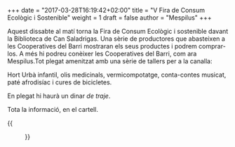+++
date = "2017-03-28T16:19:42+02:00"
title = "V Fira de Consum Ecològic i Sostenible"
weight = 1
draft = false
author = "Mespilus"
+++

Aquest dissabte al matí torna la Fira de Consum Ecològic i sostenible davant la Biblioteca de Can Saladrigas. Una sèrie de productores que abasteixen a les Cooperatives del Barri mostraran els seus productes i podrem comprar-los. A més hi podreu conèixer les Cooperatives del Barri, com ara Mespilus.Tot plegat amenitzat amb una sèrie de tallers per a la canalla:

Hort Urbà infantil, olis medicinals, vermicompotatge, conta-contes musicat, paté afrodisíac i cures de bicicletes.

En plegat hi haurà un dinar _de traje_.

Tota la informació, en el cartell.

{{<figure src="/images/Mercat2017.jpg" width="100%">}}